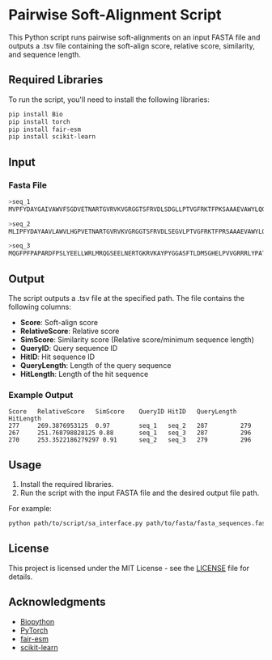 
# Pairwise Soft-Alignment Script

This Python script runs pairwise soft-alignments on an input FASTA file and outputs a .tsv file containing the soft-align score, relative score, similarity, and sequence length.

## Required Libraries

To run the script, you'll need to install the following libraries:

```sh
pip install Bio
pip install torch
pip install fair-esm
pip install scikit-learn
```

## Input

### Fasta File

```sh
>seq_1
MVPFYDAYGAIVAWVFSGDVETNARTGVRVKVGRGGTSFRVDLSDGLLPTVGFRKTFPKSAAAEVAWYLQGTQDATFIRKYAPLWDKFVELIDIKGGLFMEDRAVEGVKAAYGYRWRSHFGRDQIRLAVEALRKDPSDRRCYVSAWDPAEDGLGALDQRNVPCPASFTFSVLNGELHSSFFIRSSDVFVGLPYDVMGHALLMDAVAHELRLRPGIMHVTLAHAHLYESHWDLTVEMMKQEPVVPALQLPGWTLSQVERAPDDYVVRYAEEAKQLTWPAYNPRPEVVE 

>seq_2
MLIPFYDAYAAVLAWVLHGPVETNARTGVRVKVGRGGTSFRVDLSEGVLPTVGFRKTFPRSAAAEVAWYLQGTQDATFIRKYAPLWDKFVEELPSRVVGVKAAYGYRWRSHFGRDQIRLAVEALRKDPSDRRCYVSAWDPAEDGLGELGQRNVPCPAAFTFSALGEELHSSIVLRSSDVFVGLPYDVMGHALLVDAVARELGLRPGVMHVTLAHAHLYESHWDMAAEMLRQEPVVPELPLPGVALSGIEADPDGYVLSVAAEAKRHEWPSYNPKPEVVE 

>seq_3
MQGFPFPAPARDFPSLYEELLWRLMRQGSEELNERTGKRVKAYPYGGASFTLDMSGHELPVVGRRRLYPATAAAETAWYLLGTQDPTFMMRHAKVVWEKFLEDNPDQDAGASASKIIKAAYGYRWRKHFGRDQLQLAMDALDRNPSDRRVFISAWDPAEDGLGAQGQLNVPCPVGFTFSILDGRLNSTYLLRSSDVFVGLPYDVMGHALLMAAVGETLNVPLGFMTFTMAHPHIYDVHYAMADEFIMQAPVKPSILLPRWTVDQIAAEPNAYVEKVKKDGNAVPWPDFAPRPEVVQ 
```

## Output

The script outputs a .tsv file at the specified path. The file contains the following columns:

- **Score**: Soft-align score
- **RelativeScore**: Relative score
- **SimScore**: Similarity score (Relative score/minimum sequence length)
- **QueryID**: Query sequence ID
- **HitID**: Hit sequence ID
- **QueryLength**: Length of the query sequence
- **HitLength**: Length of the hit sequence

### Example Output

```plaintext
Score   RelativeScore   SimScore    QueryID HitID   QueryLength HitLength
277     269.3876953125  0.97        seq_1   seq_2   287         279
267     251.768798828125 0.88       seq_1   seq_3   287         296
270     253.3522186279297 0.91      seq_2   seq_3   279         296
```

## Usage

1. Install the required libraries.
2. Run the script with the input FASTA file and the desired output file path.

For example:

```sh
python path/to/script/sa_interface.py path/to/fasta/fasta_sequences.fasta path/to/output/output_file.tsv
```

## License

This project is licensed under the MIT License - see the [LICENSE](LICENSE) file for details.

## Acknowledgments

- [Biopython](https://biopython.org/)
- [PyTorch](https://pytorch.org/)
- [fair-esm](https://github.com/facebookresearch/esm)
- [scikit-learn](https://scikit-learn.org/)
